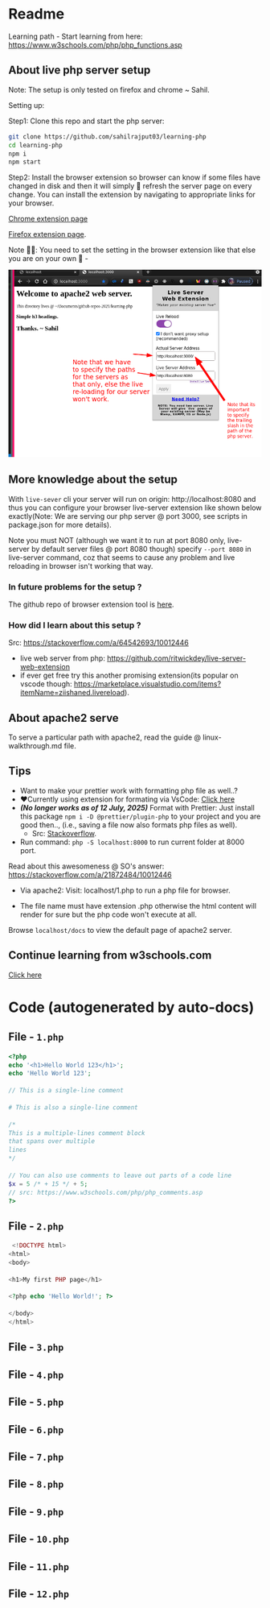# Readme

Learning path - Start learning from here: <https://www.w3schools.com/php/php_functions.asp>

## About live php server setup

Note: The setup is only tested on firefox and chrome ~ Sahil.

Setting up:

Step1: Clone this repo and start the php server:

```bash
git clone https://github.com/sahilrajput03/learning-php
cd learning-php
npm i
npm start
```

Step2: Install the browser extension so browser can know if some files have changed in disk and then it will simply 💓︎ refresh the server page on every change. You can install the extension by navigating to appropriate links for your browser.

[Chrome extension page](https://chrome.google.com/webstore/detail/live-server-web-extension/fiegdmejfepffgpnejdinekhfieaogmj/)

[Firefox extension page](https://addons.mozilla.org/en-US/firefox/addon/live-server-web-extension/).

Note 😬︎😬︎: You need to set the setting in the browser extension like that else you are on your own 🙏︎ -

![Help image here...](/utils/instruction-img1.png)

## More knowledge about the setup

With `live-sever` cli your server will run on origin: http://localhost:8080 and thus you can configure your browser live-server extension like shown below exactly(Note: We are serving our php server @ port 3000, see scripts in package.json for more details).

Note you must NOT (although we want it to run at port 8080 only, live-server by default server files @ port 8080 though) specify `--port 8080` in live-server command, coz that seems to cause any problem and live reloading in browser isn't working that way.

### In future problems for the setup ?

The github repo of browser extension tool is [here](https://github.com/ritwickdey/live-server-web-extension).

### How did I learn about this setup ?

Src: <https://stackoverflow.com/a/64542693/10012446>

- live web server from php: <https://github.com/ritwickdey/live-server-web-extension>
- if ever get free try this another promising extension(its popular on vscode though: <https://marketplace.visualstudio.com/items?itemName=ziishaned.livereload>).

## About apache2 serve

To serve a particular path with apache2, read the guide @ linux-walkthrough.md file.

## Tips

- Want to make your prettier work with formatting php file as well..?
- ❤️Currently using extension for formating via VsCode: [Click here](https://marketplace.visualstudio.com/items?itemName=bmewburn.vscode-intelephense-client)
- **_(No longer works as of 12 July, 2025)_** Format with Prettier: Just install this package `npm i -D @prettier/plugin-php` to your project and you are good then.., (i.e., saving a file now also formats php files as well).
  - Src: [Stackoverflow](https://stackoverflow.com/a/63228491).
- Run command: `php -S localhost:8000` to run current folder at 8000 port.

Read about this awesomeness @ SO's answer: <https://stackoverflow.com/a/21872484/10012446>

- Via apache2: Visit: localhost/1.php to run a php file for browser.

- The file name must have extension .php otherwise the html content will render for sure but the php code won't execute at all.

Browse `localhost/docs` to view the default page of apache2 server.

## Continue learning from w3schools.com

[Click here](https://www.w3schools.com/php/php_variables.asp)

# Code (autogenerated by auto-docs)

## File - `1.php`

<!-- MARKDOWN-AUTO-DOCS:START (CODE:src=./1.php) -->
<!-- The below code snippet is automatically added from ./1.php -->

```php
<?php
echo '<h1>Hello World 123</h1>';
echo 'Hello World 123';

// This is a single-line comment

# This is also a single-line comment

/*
This is a multiple-lines comment block
that spans over multiple
lines
*/

// You can also use comments to leave out parts of a code line
$x = 5 /* + 15 */ + 5;
// src: https://www.w3schools.com/php/php_comments.asp
?>
```

<!-- MARKDOWN-AUTO-DOCS:END -->

## File - `2.php`

<!-- MARKDOWN-AUTO-DOCS:START (CODE:src=./2.php) -->
<!-- The below code snippet is automatically added from ./2.php -->

```php
 <!DOCTYPE html>
<html>
<body>

<h1>My first PHP page</h1>

<?php echo 'Hello World!'; ?>

</body>
</html>
```

<!-- MARKDOWN-AUTO-DOCS:END -->

## File - `3.php`

<!-- MARKDOWN-AUTO-DOCS:START (CODE:src=./3.php) -->
<!-- MARKDOWN-AUTO-DOCS:END -->

## File - `4.php`

<!-- MARKDOWN-AUTO-DOCS:START (CODE:src=./4.php) -->
<!-- MARKDOWN-AUTO-DOCS:END -->

## File - `5.php`

<!-- MARKDOWN-AUTO-DOCS:START (CODE:src=./5.php) -->
<!-- MARKDOWN-AUTO-DOCS:END -->

## File - `6.php`

<!-- MARKDOWN-AUTO-DOCS:START (CODE:src=./6.php) -->
<!-- MARKDOWN-AUTO-DOCS:END -->

## File - `7.php`

<!-- MARKDOWN-AUTO-DOCS:START (CODE:src=./7.php) -->
<!-- MARKDOWN-AUTO-DOCS:END -->

## File - `8.php`

<!-- MARKDOWN-AUTO-DOCS:START (CODE:src=./8.php) -->
<!-- MARKDOWN-AUTO-DOCS:END -->

## File - `9.php`

<!-- MARKDOWN-AUTO-DOCS:START (CODE:src=./9.php) -->
<!-- MARKDOWN-AUTO-DOCS:END -->

## File - `10.php`

<!-- MARKDOWN-AUTO-DOCS:START (CODE:src=./10.php) -->
<!-- MARKDOWN-AUTO-DOCS:END -->

## File - `11.php`

<!-- MARKDOWN-AUTO-DOCS:START (CODE:src=./11.php) -->
<!-- MARKDOWN-AUTO-DOCS:END -->

## File - `12.php`

<!-- MARKDOWN-AUTO-DOCS:START (CODE:src=./12.php) -->
<!-- MARKDOWN-AUTO-DOCS:END -->
